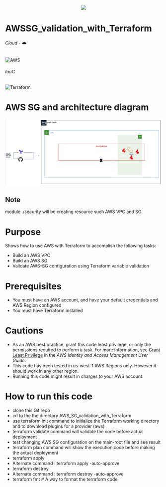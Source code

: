 <!-- retro visitor counter -->
<p align="center"> 
  <img src="https://profile-counter.glitch.me/ValAug/count.svg" />
</p>

# AWSSG_validation_with_Terraform

###### Cloud - :cloud:
![AWS](https://img.shields.io/badge/-AWS-000000?style=flat&logo=Amazon%20AWS&logoColor=FF9900)

###### IaaC
![Terraform](https://img.shields.io/badge/-Terraform-000000?style=flat&logo=Terraform)

# AWS SG and architecture diagram 
![alt text](https://github.com/ValAug/AWSSG_validation_with_Terraform/blob/master/sg_diagrama.png)

## Note

module ./security will be creating resource such AWS VPC and SG.


# Purpose

Shows how to use AWS with Terraform to accomplish the following tasks:

* Build an AWS VPC 
* Build an AWS SG
* Validate AWS-SG configuration using Terraform variable validation


# Prerequisites

* You must have an AWS account, and have your default credentials and AWS Region
  configured
* You must have Terraform installed


# Cautions

* As an AWS best practice, grant this code least privilege, or only the 
  permissions required to perform a task. For more information, see 
  [Grant Least Privilege](https://docs.aws.amazon.com/IAM/latest/UserGuide/best-practices.html#grant-least-privilege) 
  in the *AWS Identity and Access Management 
  User Guide*.
* This code has been tested in us-west-1 AWS Regions only. However it should work in any other region. 
* Running this code might result in charges to your AWS account.

# How to run this code

* clone this Git repo
* cd to the the directory AWS_SG_validation_with_Terraform 
* use terraform init command to initialize the Terraform working directory and to download plugins for a provider (aws)
* terraform validate command will validate the code before actual deployment
* test changing AWS SG configuration on the main-root file and see result
* terraform plan command will show the execution code before making the actual deployment
* terraform apply
* Alternate command : terraform apply -auto-approve
* terraform destroy
* Alternate command : terraform destroy -auto-approve
* terraform fmt # A way to format the terraform code
